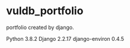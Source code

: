 # vuldb_portfolio
portfolio created by django.

Python                 3.8.2
Django                 2.2.17
django-environ         0.4.5
